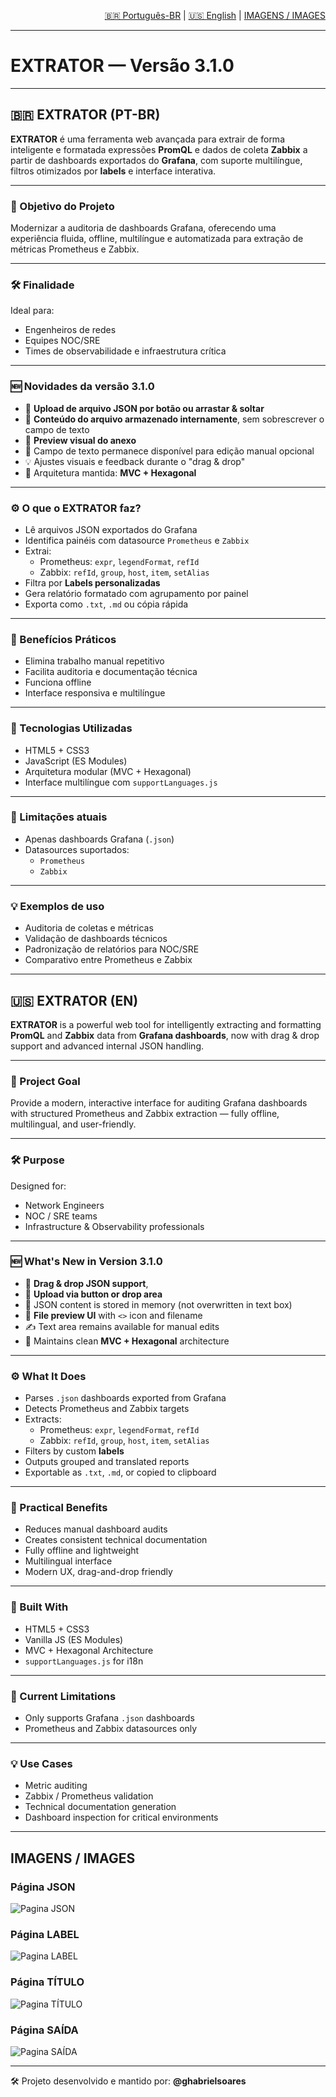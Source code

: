 <p align="right">
  <a href="#extrator-pt-br">🇧🇷 Português-BR</a> |
  <a href="#extrator-en">🇺🇸 English</a> |
  <a href="#extrator-imgs">IMAGENS / IMAGES</a>
</p>

---

# EXTRATOR — Versão 3.1.0

---

## 🇧🇷 EXTRATOR (PT-BR) <a name="extrator-pt-br"></a>

**EXTRATOR** é uma ferramenta web avançada para extrair de forma inteligente e formatada expressões **PromQL** e dados de coleta **Zabbix** a partir de dashboards exportados do **Grafana**, com suporte multilíngue, filtros otimizados por **labels** e interface interativa.

---

### 🎯 Objetivo do Projeto
Modernizar a auditoria de dashboards Grafana, oferecendo uma experiência fluida, offline, multilíngue e automatizada para extração de métricas Prometheus e Zabbix.

---

### 🛠️ Finalidade
Ideal para:

- Engenheiros de redes
- Equipes NOC/SRE
- Times de observabilidade e infraestrutura crítica

---

### 🆕 Novidades da versão 3.1.0

- 📎 **Upload de arquivo JSON por botão ou arrastar & soltar**
- 💾 **Conteúdo do arquivo armazenado internamente**, sem sobrescrever o campo de texto
- 🧩 **Preview visual do anexo**
- 🧠 Campo de texto permanece disponível para edição manual opcional
- 💡 Ajustes visuais e feedback durante o "drag & drop"
- 🔁 Arquitetura mantida: **MVC + Hexagonal**

---

### ⚙️ O que o EXTRATOR faz?

- Lê arquivos JSON exportados do Grafana
- Identifica painéis com datasource `Prometheus` e `Zabbix`
- Extrai:
  - Prometheus: `expr`, `legendFormat`, `refId`
  - Zabbix: `refId`, `group`, `host`, `item`, `setAlias`
- Filtra por **Labels personalizadas**
- Gera relatório formatado com agrupamento por painel
- Exporta como `.txt`, `.md` ou cópia rápida

---

### 🚀 Benefícios Práticos

- Elimina trabalho manual repetitivo
- Facilita auditoria e documentação técnica
- Funciona offline
- Interface responsiva e multilíngue

---

### 🧱 Tecnologias Utilizadas

- HTML5 + CSS3
- JavaScript (ES Modules)
- Arquitetura modular (MVC + Hexagonal)
- Interface multilíngue com `supportLanguages.js`

---

### 📌 Limitações atuais

- Apenas dashboards Grafana (`.json`)
- Datasources suportados:
  - `Prometheus`
  - `Zabbix`

---

### 💡 Exemplos de uso

- Auditoria de coletas e métricas
- Validação de dashboards técnicos
- Padronização de relatórios para NOC/SRE
- Comparativo entre Prometheus e Zabbix

---

## 🇺🇸 EXTRATOR (EN) <a name="extrator-en"></a>

**EXTRATOR** is a powerful web tool for intelligently extracting and formatting **PromQL** and **Zabbix** data from **Grafana dashboards**, now with drag & drop support and advanced internal JSON handling.

---

### 🎯 Project Goal

Provide a modern, interactive interface for auditing Grafana dashboards with structured Prometheus and Zabbix extraction — fully offline, multilingual, and user-friendly.

---

### 🛠️ Purpose

Designed for:

- Network Engineers
- NOC / SRE teams
- Infrastructure & Observability professionals

---

### 🆕 What's New in Version 3.1.0

- 📎 **Drag & drop JSON support**,
- 📂 **Upload via button or drop area**
- 🧠 JSON content is stored in memory (not overwritten in text box)
- 🧾 **File preview UI** with `<>` icon and filename
- ✍️ Text area remains available for manual edits
- 🔁 Maintains clean **MVC + Hexagonal** architecture

---

### ⚙️ What It Does

- Parses `.json` dashboards exported from Grafana
- Detects Prometheus and Zabbix targets
- Extracts:
  - Prometheus: `expr`, `legendFormat`, `refId`
  - Zabbix: `refId`, `group`, `host`, `item`, `setAlias`
- Filters by custom **labels**
- Outputs grouped and translated reports
- Exportable as `.txt`, `.md`, or copied to clipboard

---

### 🚀 Practical Benefits

- Reduces manual dashboard audits
- Creates consistent technical documentation
- Fully offline and lightweight
- Multilingual interface
- Modern UX, drag-and-drop friendly

---

### 🧱 Built With

- HTML5 + CSS3
- Vanilla JS (ES Modules)
- MVC + Hexagonal Architecture
- `supportLanguages.js` for i18n

---

### 📌 Current Limitations

- Only supports Grafana `.json` dashboards
- Prometheus and Zabbix datasources only

---

### 💡 Use Cases

- Metric auditing
- Zabbix / Prometheus validation
- Technical documentation generation
- Dashboard inspection for critical environments

---

## IMAGENS / IMAGES <a name="extrator-imgs"></a>

### Página JSON
![Pagina JSON](imgs/photography/pg_json.png)

### Página LABEL
![Pagina LABEL](imgs/photography/pg_tag.png)

### Página TÍTULO
![Pagina TÍTULO](imgs/photography/pg_titulo.png)

### Página SAÍDA
![Pagina SAÍDA](imgs/photography/pg_saida.png)

---

🛠 Projeto desenvolvido e mantido por: **@ghabrielsoares**
